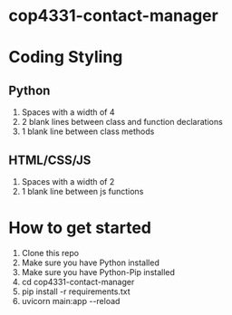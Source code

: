 # cop4331-contact-manager

# Coding Styling
## Python
1. Spaces with a width of 4
2. 2 blank lines between class and function declarations
3. 1 blank line between class methods

## HTML/CSS/JS
1. Spaces with a width of 2
2. 1 blank line between js functions

# How to get started
1. Clone this repo
2. Make sure you have Python installed
3. Make sure you have Python-Pip installed
4. cd cop4331-contact-manager
5. pip install -r requirements.txt
6. uvicorn main:app --reload
